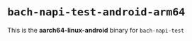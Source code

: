# `bach-napi-test-android-arm64`

This is the **aarch64-linux-android** binary for `bach-napi-test`
